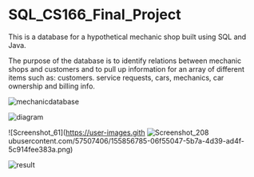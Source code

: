 # SQL_CS166_Final_Project

This is a database for a hypothetical mechanic shop built using SQL and Java. 

The purpose of the database is to identify relations between mechanic shops and customers and to pull up information for an array of different items such as: customers. service requests, cars, mechanics, car ownership and billing info. 

![mechanicdatabase](https://user-images.githubusercontent.com/57507406/155856780-a474184d-8634-472b-8d16-aef16b8f9552.png)

![diagram](https://user-images.githubusercontent.com/57507406/155856778-e0ed6be2-f9f7-47f5-8ae1-32f98f605f6c.png)

![Screenshot_61](https://user-images.gith
![Screenshot_208](https://user-images.githubusercontent.com/57507406/155856786-0c5198ba-847f-440e-852c-6aa06e2f1f82.png)
ubusercontent.com/57507406/155856785-06f55047-5b7a-4d39-ad4f-5c914fee383a.png)

![result](https://user-images.githubusercontent.com/57507406/155856783-ac0ef83a-e054-4e68-a351-e3c4ee80efdc.png)
